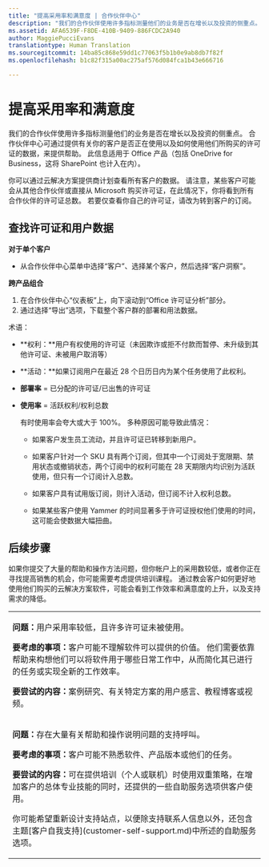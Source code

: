 ```yaml
---
title: "提高采用率和满意度 | 合作伙伴中心"
description: "我们的合作伙伴使用许多指标测量他们的业务是否在增长以及投资的侧重点。 合作伙伴中心可通过提供有关你的客户是否正在使用以及如何使用他们所购买的许可证的数据来提供帮助。"
ms.assetid: AFA6539F-F8DE-410B-9409-886FCDC2A940
author: MaggiePucciEvans
translationtype: Human Translation
ms.sourcegitcommit: 14ba85c868e59dd1c77063f5b1b0e9ab8db7f82f
ms.openlocfilehash: b1c82f315a00ac275af576d084fca1b43e666716

---
```


# 提高采用率和满意度


我们的合作伙伴使用许多指标测量他们的业务是否在增长以及投资的侧重点。 合作伙伴中心可通过提供有关你的客户是否正在使用以及如何使用他们所购买的许可证的数据，来提供帮助。 此信息适用于 Office 产品（包括 OneDrive for Business，这将 SharePoint 也计入在内）。

你可以通过云解决方案提供商计划查看所有客户的数据。 请注意，某些客户可能会从其他合作伙伴或直接从 Microsoft 购买许可证，在此情况下，你将看到所有合作伙伴的许可证总数。 若要仅查看你自己的许可证，请改为转到客户的订阅。

## 查找许可证和用户数据


**对于单个客户**

-   从合作伙伴中心菜单中选择“客户”、选择某个客户，然后选择“客户洞察”。

**跨产品组合**

1.  在合作伙伴中心“仪表板”上，向下滚动到“Office 许可证分析”部分。
2.  通过选择“导出”选项，下载整个客户群的部署和用法数据。

术语：

-   **权利：**用户有权使用的许可证（未因欺诈或拒不付款而暂停、未升级到其他许可证、未被用户取消等）

-   **活动：**如果订阅用户在最近 28 个日历日内为某个任务使用了此权利。

-   **部署率** = 已分配的许可证/已出售的许可证

-   **使用率** = 活跃权利/权利总数

    有时使用率会夸大或大于 100%。 多种原因可能导致此情况：

    -   如果客户发生员工流动，并且许可证已转移到新用户。

    -   如果客户针对一个 SKU 具有两个订阅，但其中一个订阅处于宽限期、禁用状态或撤销状态，两个订阅中的权利可能在 28 天期限内均识别为活跃使用，但只有一个订阅计入总数。

    -   如果客户具有试用版订阅，则计入活动，但订阅不计入权利总数。

    -   如果某些客户使用 Yammer 的时间显著多于许可证授权他们使用的时间，这可能会使数据大幅扭曲。

## 后续步骤


如果你提交了大量的帮助和操作方法问题，但你帐户上的采用数较低，或者你正在寻找提高销售的机会，你可能需要考虑提供培训课程。 通过教会客户如何更好地使用他们购买的云解决方案软件，可能会看到工作效率和满意度的上升，以及支持需求的降低。

<table>
<colgroup>
<col width="100%" />
</colgroup>
<tbody>
<tr class="odd">
<td><p><strong>问题：</strong>用户采用率较低，且许多许可证未被使用。</p>
<p><strong>要考虑的事项：</strong>客户可能不理解软件可以提供的价值。 他们需要依靠帮助来构想他们可以将软件用于哪些日常工作中，从而简化其已进行的任务或实现全新的工作效率。</p>
<p><strong>要尝试的内容：</strong>案例研究、有关特定方案的用户感言、教程博客或视频。</p></td>
</tr>
<tr class="even">
<td><p><strong>问题：</strong>存在大量有关帮助和操作说明问题的支持呼叫。</p>
<p><strong>要考虑的事项：</strong>客户可能不熟悉软件、产品版本或他们的任务。</p>
<p><strong>要尝试的内容：</strong>可在提供培训（个人或联机）时使用双重策略，在增加客户的总体专业技能的同时，还提供的一些自助服务选项供客户使用。</p>
<p>你可能希望重新设计支持站点，以便除支持联系人信息以外，还包含主题[客户自我支持](customer-self-support.md)中所述的自助服务选项。</p></td>
</tr>
</tbody>
</table>

 

 

 






<!--HONumber=Nov16_HO3-->


